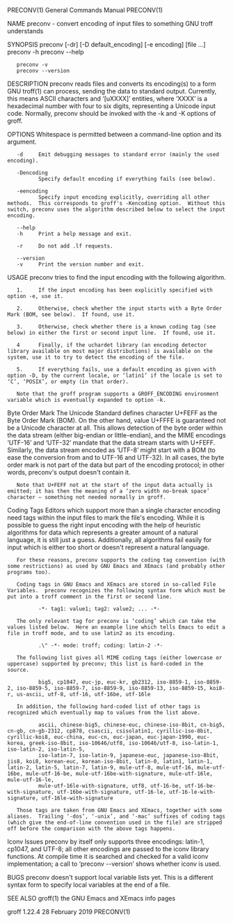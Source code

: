 PRECONV(1)                                                                                                                                      General Commands Manual                                                                                                                                      PRECONV(1)

NAME
       preconv - convert encoding of input files to something GNU troff understands

SYNOPSIS
       preconv [-dr] [-D default_encoding] [-e encoding] [file ...]
       preconv -h
       preconv --help

       preconv -v
       preconv --version

DESCRIPTION
       preconv  reads  files and converts its encoding(s) to a form GNU troff(1) can process, sending the data to standard output.  Currently, this means ASCII characters and ‘\[uXXXX]’ entities, where ‘XXXX’ is a hexadecimal number with four to six digits, representing a Unicode input code.  Normally, preconv
       should be invoked with the -k and -K options of groff.

OPTIONS
       Whitespace is permitted between a command-line option and its argument.

       -d     Emit debugging messages to standard error (mainly the used encoding).

       -Dencoding
              Specify default encoding if everything fails (see below).

       -eencoding
              Specify input encoding explicitly, overriding all other methods.  This corresponds to groff's -Kencoding option.  Without this switch, preconv uses the algorithm described below to select the input encoding.

       --help
       -h     Print a help message and exit.

       -r     Do not add .lf requests.

       --version
       -v     Print the version number and exit.

USAGE
       preconv tries to find the input encoding with the following algorithm.

       1.     If the input encoding has been explicitly specified with option -e, use it.

       2.     Otherwise, check whether the input starts with a Byte Order Mark (BOM, see below).  If found, use it.

       3.     Otherwise, check whether there is a known coding tag (see below) in either the first or second input line.  If found, use it.

       4      Finally, if the uchardet library (an encoding detector library available on most major distributions) is available on the system, use it to try to detect the encoding of the file.

       5.     If everything fails, use a default encoding as given with option -D, by the current locale, or ‘latin1’ if the locale is set to ‘C’, ‘POSIX’, or empty (in that order).

       Note that the groff program supports a GROFF_ENCODING environment variable which is eventually expanded to option -k.

   Byte Order Mark
       The Unicode Standard defines character U+FEFF as the Byte Order Mark (BOM).  On the other hand, value U+FFFE is guaranteed not be a Unicode character at all.  This allows detection of the byte order within the data stream (either big-endian or little-endian), and the MIME encodings ‘UTF-16’ and ‘UTF-32’
       mandate  that  the  data stream starts with U+FEFF.  Similarly, the data stream encoded as ‘UTF-8’ might start with a BOM (to ease the conversion from and to UTF-16 and UTF-32).  In all cases, the byte order mark is not part of the data but part of the encoding protocol; in other words, preconv's output
       doesn't contain it.

       Note that U+FEFF not at the start of the input data actually is emitted; it has then the meaning of a ‘zero width no-break space’ character – something not needed normally in groff.

   Coding Tags
       Editors which support more than a single character encoding need tags within the input files to mark the file's encoding.  While it is possible to guess the right input encoding with the help of heuristic algorithms for data which represents a greater amount of a natural language, it  is  still  just  a
       guess.  Additionally, all algorithms fail easily for input which is either too short or doesn't represent a natural language.

       For these reasons, preconv supports the coding tag convention (with some restrictions) as used by GNU Emacs and XEmacs (and probably other programs too).

       Coding tags in GNU Emacs and XEmacs are stored in so-called File Variables.  preconv recognizes the following syntax form which must be put into a troff comment in the first or second line.

              -*- tag1: value1; tag2: value2; ... -*-

       The only relevant tag for preconv is ‘coding’ which can take the values listed below.  Here an example line which tells Emacs to edit a file in troff mode, and to use latin2 as its encoding.

              .\" -*- mode: troff; coding: latin-2 -*-

       The following list gives all MIME coding tags (either lowercase or uppercase) supported by preconv; this list is hard-coded in the source.

              big5, cp1047, euc-jp, euc-kr, gb2312, iso-8859-1, iso-8859-2, iso-8859-5, iso-8859-7, iso-8859-9, iso-8859-13, iso-8859-15, koi8-r, us-ascii, utf-8, utf-16, utf-16be, utf-16le

       In addition, the following hard-coded list of other tags is recognized which eventually map to values from the list above.

              ascii, chinese-big5, chinese-euc, chinese-iso-8bit, cn-big5, cn-gb, cn-gb-2312, cp878, csascii, csisolatin1, cyrillic-iso-8bit, cyrillic-koi8, euc-china, euc-cn, euc-japan, euc-japan-1990, euc-korea, greek-iso-8bit, iso-10646/utf8, iso-10646/utf-8, iso-latin-1, iso-latin-2, iso-latin-5,
              iso-latin-7, iso-latin-9, japanese-euc, japanese-iso-8bit, jis8, koi8, korean-euc, korean-iso-8bit, latin-0, latin1, latin-1, latin-2, latin-5, latin-7, latin-9, mule-utf-8, mule-utf-16, mule-utf-16be, mule-utf-16-be, mule-utf-16be-with-signature, mule-utf-16le, mule-utf-16-le,
              mule-utf-16le-with-signature, utf8, utf-16-be, utf-16-be-with-signature, utf-16be-with-signature, utf-16-le, utf-16-le-with-signature, utf-16le-with-signature

       Those tags are taken from GNU Emacs and XEmacs, together with some aliases.  Trailing ‘-dos’, ‘-unix’, and ‘-mac’ suffixes of coding tags (which give the end-of-line convention used in the file) are stripped off before the comparison with the above tags happens.

   Iconv Issues
       preconv by itself only supports three encodings: latin-1, cp1047, and UTF-8; all other encodings are passed to the iconv library functions.  At compile time it is searched and checked for a valid iconv implementation; a call to ‘preconv --version’ shows whether iconv is used.

BUGS
       preconv doesn't support local variable lists yet.  This is a different syntax form to specify local variables at the end of a file.

SEE ALSO
       groff(1)
       the GNU Emacs and XEmacs info pages

groff 1.22.4                                                                                                                                        28 February 2019                                                                                                                                         PRECONV(1)
